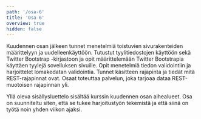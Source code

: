 ```yaml
---
path: '/osa-6'
title: 'Osa 6'
overview: true
hidden: false
---
```



Kuudennen osan jälkeen tunnet menetelmiä toistuvien sivurakenteiden määrittelyyn ja uudelleenkäyttöön. Tutustut tyylitiedostojen käyttöön sekä Twitter Bootstrap -kirjastoon ja opit määrittelemään Twitter Bootstrapia käyttäen tyylejä sovelluksen sivuille. Opit menetelmiä tiedon validointiin ja harjoittelet lomakedatan validointia. Tunnet käsitteen rajapinta ja tiedät mitä REST-rajapinnat ovat. Osaat toteuttaa palvelun, joka tarjoaa dataa REST-muotoisen rajapinnan yli.


<please-login></please-login>

<pages-in-this-section></pages-in-this-section>

Yllä oleva sisällysluettelo sisältää kurssin kuudennen osan aihealueet. Osa on suunniteltu siten, että se tukee harjoitustyön tekemistä ja että siinä on työtä noin yhden viikon ajaksi.

<exercises-in-this-section></exercises-in-this-section>
